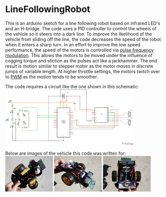 # LineFollowingRobot
This is an arduino sketch for a line following robot based on infrared LED's and an H-bridge. 
The code uses a PID controller to control the wheels of the vehicle so it steers into a dark line. 
To improve the likelihood of the vehicle from sliding off the line, 
the code decreases the speed of the robot when it enters a sharp turn. 
In an effort to improve the low speed performance, 
the speed of the motors is controlled via [pulse frequency modulation](https://en.wikipedia.org/wiki/Pulse-frequency_modulation).
This allows the motors to be moved under the influence of cogging torque and stiction as the pulses act like a jackhammer.
The end result is motion similar to stepper motor as the motor moves in discrete jumps of variable length.
At higher throttle settings, the motors twitch over to [PWM](https://en.wikipedia.org/wiki/Pulse-width_modulation) as the motion tends to be smoother.  

The code requires a circuit like the one shown in this schematic:  
<img src="https://github.com/RCmags/LineFollowingRobot/blob/main/line_follower_robot_schem.png" width="80%"></img>

Below are images of the vehicle this code was written for:  
<img src="https://github.com/RCmags/LineFollowingRobot/blob/main/img/bottom_view_res.jpg" width="30%"></img>
<img src="https://github.com/RCmags/LineFollowingRobot/blob/main/img/diag_view_res.jpg" width="30%"></img>
<img src="https://github.com/RCmags/LineFollowingRobot/blob/main/img/top_view_res.jpg" width="30%"></img>
